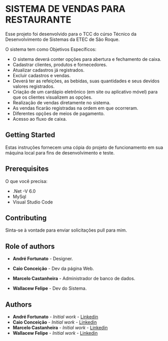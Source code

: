 # SISTEMA DE VENDAS PARA RESTAURANTE

Esse projeto foi desenvolvido para o TCC do cúrso Técnico da Desenvolvimento de Sistemas 
da ETEC de São Roque.

O sistema tem como Objetivos Específicos: 
* O sistema deverá conter opções para abertura e fechamento de caixa.
* Cadastrar clientes, produtos e fornecedores.
* Atualizar cadastros já registrados.
* Excluir cadastros e vendas.
* Deverá ter as refeições, as bebidas, suas quantidades e seus devidos valores registrados.
* Criação de um cardápio eletrônico (em site ou aplicativo móvel) para que os clientes visualizem as opções.
* Realização de vendas diretamente no sistema.
* As vendas ficarão registradas na ordem em que ocorreram.
* Diferentes opções de meios de pagamento.
* Acesso ao fluxo de caixa.


## Getting Started

Estas instruções fornecem uma cópia do projeto de funcionamento em sua máquina local para fins de desenvolvimento e teste.

## Prerequisites

O que você precisa: 

* .Net -V 6.0
* MySql 
* Visual Studio Code

## Contributing

Sinta-se à vontade para enviar solicitações pull para mim.

## Role of authors

* **André Fortunato** - Designer.

* **Caio Conceição** - Dev da página Web.

* **Marcelo Castanheira** - Administrador de banco de dados.

* **Wallacew Felipe** - Dev do Sistema.

## Authors

* **André Fortunato** - *Initial work* - [Linkedin](https://www.linkedin.com/in/andr%C3%A9-luiz-fortunato-976711280/)
* **Caio Conceição** - *Initial work* - [Linkedin](https://www.linkedin.com/in/caio-henrique-12798a244/)
* **Marcelo Castanheira** - *Initial work* - [Linkedin](https://www.linkedin.com/in/marcelo-expedito-castanheira-261045101/)
* **Wallacew Felipe** - *Initial work* - [Linkedin](https://www.linkedin.com/in/wallace-felipe-dev/)
